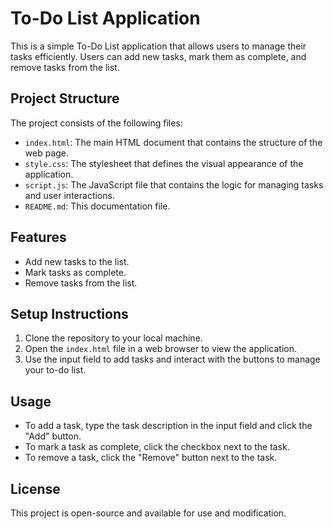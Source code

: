 # To-Do List Application

This is a simple To-Do List application that allows users to manage their tasks efficiently. Users can add new tasks, mark them as complete, and remove tasks from the list.

## Project Structure

The project consists of the following files:

- `index.html`: The main HTML document that contains the structure of the web page.
- `style.css`: The stylesheet that defines the visual appearance of the application.
- `script.js`: The JavaScript file that contains the logic for managing tasks and user interactions.
- `README.md`: This documentation file.

## Features

- Add new tasks to the list.
- Mark tasks as complete.
- Remove tasks from the list.

## Setup Instructions

1. Clone the repository to your local machine.
2. Open the `index.html` file in a web browser to view the application.
3. Use the input field to add tasks and interact with the buttons to manage your to-do list.

## Usage

- To add a task, type the task description in the input field and click the "Add" button.
- To mark a task as complete, click the checkbox next to the task.
- To remove a task, click the "Remove" button next to the task.

## License

This project is open-source and available for use and modification.